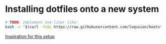 # Installing dotfiles onto a new system

```sh
# TODO: Implement one-liner like:
bash -c "$(curl -fsSL https://raw.githubusercontent.com/loqusion/bootstrap/main/install.sh)"
```

[Inspiration for this setup](https://www.atlassain.com/git/tutorials/dotfiles)
